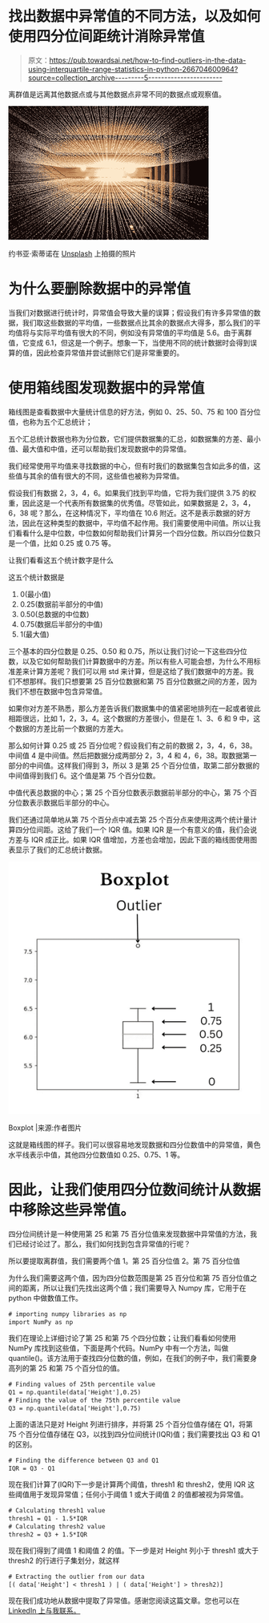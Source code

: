 # 找出数据中异常值的不同方法，以及如何使用四分位间距统计消除异常值

> 原文：<https://pub.towardsai.net/how-to-find-outliers-in-the-data-using-interquartile-range-statistics-in-python-266704600964?source=collection_archive---------5----------------------->

离群值是远离其他数据点或与其他数据点非常不同的数据点或观察值。

![](img/f7a15104ad07ad1a49797569ae16a6af.png)

约书亚·索蒂诺在 [Unsplash](https://unsplash.com/s/photos/data-science?utm_source=unsplash&utm_medium=referral&utm_content=creditCopyText) 上拍摄的照片

# 为什么要删除数据中的异常值

当我们对数据进行统计时，异常值会导致大量的误算；假设我们有许多异常值的数据，我们取这些数据的平均值，一些数据点比其余的数据点大得多，那么我们的平均值将与实际平均值有很大的不同，例如没有异常值的平均值是 5.6。由于离群值，它变成 6.1，但这是一个例子。想象一下，当使用不同的统计数据时会得到误算的值，因此检查异常值并尝试删除它们是非常重要的。

# 使用箱线图发现数据中的异常值

箱线图是查看数据中大量统计信息的好方法，例如 0、25、50、75 和 100 百分位值，也称为五个汇总统计；

五个汇总统计数据也称为分位数，它们提供数据集的汇总，如数据集的方差、最小值、最大值和中值，还可以帮助我们发现数据中的异常值。

我们经常使用平均值来寻找数据的中心，但有时我们的数据集包含如此多的值，这些值与其余的值有很大的不同，这些值也被称为异常值。

假设我们有数据 2，3，4，6。如果我们找到平均值，它将为我们提供 3.75 的权重，因此这是一个代表所有数据集的优秀值。尽管如此，如果数据是 2，3，4，6，38 呢？那么，在这种情况下，平均值在 10.6 附近。这不是表示数据的好方法，因此在这种类型的数据中，平均值不起作用。我们需要使用中间值。所以让我们看看什么是中位数，中位数如何帮助我们计算另一个四分位数。所以四分位数只是一个值，比如 0.25 或 0.75 等。

让我们看看这五个统计数字是什么

这五个统计数据是

1.  0(最小值)
2.  0.25(数据前半部分的中值)
3.  0.50(总数据的中位数)
4.  0.75(数据后半部分的中值)
5.  1(最大值)

三个基本的四分位数是 0.25、0.50 和 0.75，所以让我们讨论一下这些四分位数，以及它如何帮助我们计算数据中的方差。所以有些人可能会想，为什么不用标准差来计算方差呢？我们可以用 std 来计算，但是这给了我们数据中的方差。我们不想那样。我们只想要第 25 百分位数据和第 75 百分位数据之间的方差，因为我们不想在数据中包含异常值。

如果你对方差不熟悉，那么方差告诉我们数据集中的值紧密地排列在一起或者彼此相距很远，比如 1，2，3，4。这个数据的方差很小，但是在 1、3、6 和 9 中，这个数据的方差比前一个数据的方差大。

那么如何计算 0.25 或 25 百分位呢？假设我们有之前的数据 2，3，4，6，38。中间值 4 是中间值。然后把数据分成两部分 2，3，4 和 4，6，38。取数据第一部分的中间值。这样我们得到 3，所以 3 是第 25 个百分位值，取第二部分数据的中间值得到我们 6。这个值是第 75 个百分位数。

中值代表总数据的中心；第 25 个百分位数表示数据前半部分的中心，第 75 个百分位数表示数据后半部分的中心。

我们还通过简单地从第 75 个百分点中减去第 25 个百分点来使用这两个统计量计算四分位间距。这给了我们一个 IQR 值。如果 IQR 是一个有意义的值，我们会说方差与 IQR 成正比。如果 IQR 值增加，方差也会增加，因此下面的箱线图使用图表显示了我们的汇总统计数据。

![](img/0e8b88ed200947a84f987d78e47de1d2.png)

Boxplot |来源:作者图片

这就是箱线图的样子。我们可以很容易地发现数据和四分位数值中的异常值，黄色水平线表示中值，其他四分位数值如 0.25、0.75、1 等。

# 因此，让我们使用四分位数间统计从数据中移除这些异常值。

四分位间统计是一种使用第 25 和第 75 百分位值来发现数据中异常值的方法，我们已经讨论过了。那么，我们如何找到包含异常值的行呢？

所以要提取离群值，我们需要两个值
1。第 25 百分位值
2。第 75 百分位值

为什么我们需要这两个值，因为四分位数范围是第 25 百分位和第 75 百分位值之间的距离，所以让我们先找出这两个值；我们需要导入 Numpy 库，它用于在 python 中做数值工作。

```
# importing numpy libraries as np
import NumPy as np
```

我们在理论上详细讨论了第 25 和第 75 个四分位数；让我们看看如何使用 NumPy 库找到这些值，下面是两个代码。NumPy 中有一个方法，叫做 quantile()。该方法用于查找四分位数的值，例如，在我们的例子中，我们需要身高列的第 25 和第 75 个百分位的值。

```
# Finding values of 25th percentile value
Q1 = np.quantile(data['Height'],0.25)
# Finding the value of the 75th percentile value
Q3 = np.quantile(data['Height'],0.75)
```

上面的语法只是对 Height 列进行排序，并将第 25 个百分位值存储在 Q1，将第 75 个百分位值存储在 Q3，以找到四分位间统计(IQR)值；我们需要找出 Q3 和 Q1 的区别。

```
# Finding the difference between Q3 and Q1
IQR = Q3 - Q1
```

现在我们计算了(IQR)下一步是计算两个阈值，thresh1 和 thresh2，使用 IQR 这些阈值用于发现异常值；任何小于阈值 1 或大于阈值 2 的值都被视为异常值。

```
# Calculating thresh1 value
thresh1 = Q1 - 1.5*IQR
# Calculating thresh2 value
thresh2 = Q3 + 1.5*IQR
```

现在我们得到了阈值 1 和阈值 2 的值。下一步是对 Height 列小于 thresh1 或大于 thresh2 的行进行子集划分，就这样

```
# Extracting the outlier from our data 
[( data['Height'] < thresh1 ) | ( data['Height'] > thresh2)]
```

现在我们成功地从数据中提取了异常值。感谢您阅读这篇文章。您也可以在 [LinkedIn 上与我联系。](https://www.linkedin.com/in/ashbabkhan/)